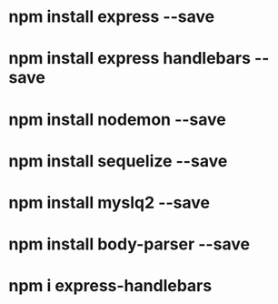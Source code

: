 # npm install express --save
# npm install express handlebars --save
# npm install nodemon --save
# npm install sequelize --save
# npm install myslq2 --save
# npm install body-parser --save
# npm i express-handlebars


